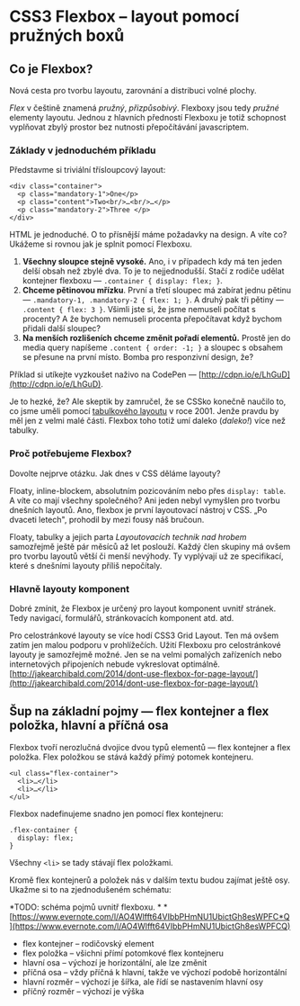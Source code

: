 CSS3 Flexbox – layout pomocí pružných boxů
==========================================

## Co je Flexbox?

Nová cesta pro tvorbu layoutu, zarovnání a distribuci volné plochy.

*Flex* v češtině znamená *pružný*, *přizpůsobivý*. Flexboxy jsou tedy *pružné* elementy layoutu. Jednou z hlavních předností Flexboxu je totiž schopnost vyplňovat zbylý prostor bez nutnosti přepočítávání javascriptem.

### Základy v jednoduchém příkladu

Představme si triviální třísloupcový layout:

	<div class="container">
	  <p class="mandatory-1">One</p>
	  <p class="content">Two<br/>…<br/>…</p>
	  <p class="mandatory-2">Three </p>
	</div>

HTML je jednoduché. O to přísnější máme požadavky na design. A víte co? Ukážeme si rovnou jak je splnit pomocí Flexboxu.

1. **Všechny sloupce stejně vysoké.** Ano, i v případech kdy má ten jeden delší obsah než zbylé dva. To je to nejjednodušší. Stačí z rodiče udělat kontejner flexboxu — `.container { display: flex; }`.
2. **Chceme pětinovou mřízku**. První a třetí sloupec má zabírat jednu pětinu — `.mandatory-1, .mandatory-2 { flex: 1; }`. A druhý pak tři pětiny — `.content { flex: 3 }`. Všimli jste si, že jsme nemuseli počítat s procenty? A že bychom nemuseli procenta přepočítavat když bychom přidali další sloupec?
3. **Na menších rozlišeních chceme změnit pořadí elementů.** Prostě jen do media query napíšeme `.content { order: -1; }` a sloupec s obsahem se přesune na první místo. Bomba pro responzivní design, že?

Příklad si utíkejte vyzkoušet naživo na CodePen — [http://cdpn.io/e/LhGuD](http://cdpn.io/e/LhGuD).

Je to hezké, že? Ale skeptik by zamručel, že se CSSko konečně naučilo to, co jsme uměli pomocí [tabulkového layoutu](http://www.jakpsatweb.cz/tabulky-design.html) v roce 2001. Jenže pravdu by měl jen z velmi malé části. Flexbox toho totiž umí daleko (*daleko!*) více než tabulky.

### Proč potřebujeme Flexbox?

Dovolte nejprve otázku. Jak dnes v CSS děláme layouty?

Floaty, inline-blockem, absolutním pozicováním nebo přes `display: table`. A víte co mají všechny společného? Ani jeden nebyl vymyšlen pro tvorbu dnešních layoutů. Ano, flexbox je první layoutovací nástroj v CSS. „Po dvaceti letech", prohodil by mezi fousy náš bručoun.

Floaty, tabulky a jejich parta *Layoutovacích technik nad hrobem* samozřejmě ještě pár měsíců až let poslouží. Každý člen skupiny má ovšem pro tvorbu layoutů větší či menší nevýhody. Ty vyplývají už ze specifikací, které s dnešními layouty příliš nepočítaly.

### Hlavně layouty komponent

Dobré zmínit, že Flexbox je určený pro layout komponent uvnitř stránek. Tedy navigací, formulářů, stránkovacích komponent atd. atd.

Pro celostránkové layouty se více hodí CSS3 Grid Layout. Ten má ovšem zatím jen malou podporu v prohlížečích. Užití Flexboxu pro celostránkové layouty je samozřejmě možné. Jen se na velmi pomalých zařízeních nebo internetových připojeních nebude vykreslovat optimálně. [http://jakearchibald.com/2014/dont-use-flexbox-for-page-layout/](http://jakearchibald.com/2014/dont-use-flexbox-for-page-layout/)

## Šup na základní pojmy — flex kontejner a flex položka, hlavní a příčná osa

Flexbox tvoří nerozlučná dvojice dvou typů elementů — flex kontejner a flex položka. Flex položkou se stává každý přímý potomek kontejneru.

	<ul class="flex-container">
	  <li>…</li>
	  <li>…</li>
	</ul>

Flexbox nadefinujeme snadno jen pomocí flex kontejneru:

	.flex-container {
	  display: flex;
	}

Všechny `<li>` se tady stávají flex položkami.

Kromě flex kontejnerů a položek nás v dalším textu budou zajímat ještě osy. Ukažme si to na zjednodušeném schématu:

*TODO: schéma pojmů uvnitř flexboxu. *
*[https://www.evernote.com/l/AO4Wlfft64VIbbPHmNU1UbictGh8esWPFC*Q](https://www.evernote.com/l/AO4Wlfft64VIbbPHmNU1UbictGh8esWPFCQ)

* flex kontejner – rodičovský element
* flex položka – všichni přímí potomkové flex kontejneru
* hlavní osa – výchozí je horizontální, ale lze změnit
* příčná osa – vždy příčná k hlavní, takže ve výchozí podobě horizontální
* hlavní rozměr – výchozí je šířka, ale řídí se nastavením hlavní osy
* příčný rozměr – výchozí je výška